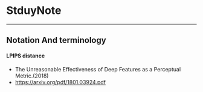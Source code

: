 # StduyNote
---------------------------------------------------------------------------------------------------------------------------------------------------



## Notation And terminology

#### LPIPS distance

 - The Unreasonable Effectiveness of Deep Features as a Perceptual Metric.(2018)
 - https://arxiv.org/pdf/1801.03924.pdf
